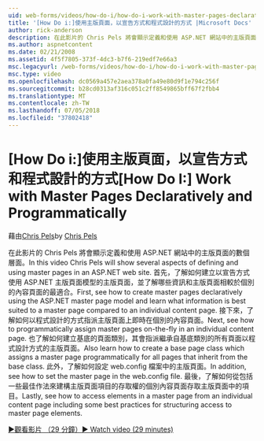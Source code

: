 ```yaml
---
uid: web-forms/videos/how-do-i/how-do-i-work-with-master-pages-declaratively-and-programmatically
title: '[How Do i:]使用主版頁面，以宣告方式和程式設計的方式 |Microsoft Docs'
author: rick-anderson
description: 在此影片的 Chris Pels 將會顯示定義和使用 ASP.NET 網站中的主版頁面的數個層面。 首先，請參閱如何建立主版頁面 declarati...
ms.author: aspnetcontent
ms.date: 02/21/2008
ms.assetid: 4f5f7805-373f-4dc3-b7f6-219edf7e66a3
msc.legacyurl: /web-forms/videos/how-do-i/how-do-i-work-with-master-pages-declaratively-and-programmatically
msc.type: video
ms.openlocfilehash: dc0569a457e2aea378a0fa49e80d9f1e794c256f
ms.sourcegitcommit: b28cd0313af316c051c2ff8549865bff67f2fbb4
ms.translationtype: MT
ms.contentlocale: zh-TW
ms.lasthandoff: 07/05/2018
ms.locfileid: "37802418"
---
```

<a name="how-do-i-work-with-master-pages-declaratively-and-programmatically"></a><span data-ttu-id="029ba-104">[How Do i:]使用主版頁面，以宣告方式和程式設計的方式</span><span class="sxs-lookup"><span data-stu-id="029ba-104">[How Do I:] Work with Master Pages Declaratively and Programmatically</span></span>
====================
<span data-ttu-id="029ba-105">藉由[Chris Pels](https://twitter.com/chrispels)</span><span class="sxs-lookup"><span data-stu-id="029ba-105">by [Chris Pels](https://twitter.com/chrispels)</span></span>

<span data-ttu-id="029ba-106">在此影片的 Chris Pels 將會顯示定義和使用 ASP.NET 網站中的主版頁面的數個層面。</span><span class="sxs-lookup"><span data-stu-id="029ba-106">In this video Chris Pels will show several aspects of defining and using master pages in an ASP.NET web site.</span></span> <span data-ttu-id="029ba-107">首先，了解如何建立以宣告方式使用 ASP.NET 主版頁面模型的主版頁面，並了解哪些資訊和主版頁面相較於個別的內容頁面的最適合。</span><span class="sxs-lookup"><span data-stu-id="029ba-107">First, see how to create master pages declaratively using the ASP.NET master page model and learn what information is best suited to a master page compared to an individual content page.</span></span> <span data-ttu-id="029ba-108">接下來，了解如何以程式設計的方式指派主版頁面上即時在個別的內容頁面。</span><span class="sxs-lookup"><span data-stu-id="029ba-108">Next, see how to programmatically assign master pages on-the-fly in an individual content page.</span></span> <span data-ttu-id="029ba-109">也了解如何建立基底的頁面類別，其會指派繼承自基底類別的所有頁面以程式設計方式的主版頁面。</span><span class="sxs-lookup"><span data-stu-id="029ba-109">Also learn how to create a base page class which assigns a master page programmatically for all pages that inherit from the base class.</span></span> <span data-ttu-id="029ba-110">此外，了解如何設定 web.config 檔案中的主版頁面。</span><span class="sxs-lookup"><span data-stu-id="029ba-110">In addition, see how to set the master page in the web.config file.</span></span> <span data-ttu-id="029ba-111">最後，了解如何從包括一些最佳作法來建構主版頁面項目的存取權的個別內容頁面存取主版頁面中的項目。</span><span class="sxs-lookup"><span data-stu-id="029ba-111">Lastly, see how to access elements in a master page from an individual content page including some best practices for structuring access to master page elements.</span></span>

[<span data-ttu-id="029ba-112">&#9654;觀看影片 （29 分鐘）</span><span class="sxs-lookup"><span data-stu-id="029ba-112">&#9654; Watch video (29 minutes)</span></span>](https://channel9.msdn.com/Blogs/ASP-NET-Site-Videos/how-do-i-work-with-master-pages-declaratively-and-programmatically)
